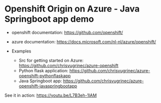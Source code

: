 # Openshift Origin on Azure - Java Springboot app demo

* openshift documentation: https://github.com/openshift/
* azure documentation: https://docs.microsoft.com/nl-nl/azure/openshift/

* Examples
   * Src for getting started on Azure: https://github.com/chrisvugrinec/azure-openshift
   * Python flask application: https://github.com/chrisvugrinec/azure-openshift-pythonflaskapp
   * Java Springboot app: https://github.com/chrisvugrinec/azure-openshift-javaspringbootapp

See it in action: https://youtu.be/L7B3eh-1lAM
